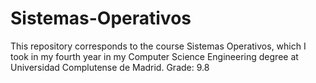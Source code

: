 # Sistemas-Operativos
This repository corresponds to the course Sistemas Operativos, which I took in my fourth year in my Computer Science Engineering degree at Universidad Complutense de Madrid. Grade: 9.8
